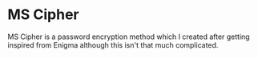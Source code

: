 # MS Cipher
MS Cipher is a password encryption method which I created after getting inspired from Enigma although this isn't that much complicated. 
